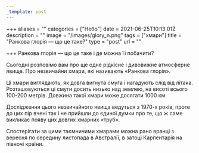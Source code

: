 ```yaml
---
_template: post
---
```





+++
aliases = ""
categories = ["Небо"]
date = 2021-06-25T10:13:01Z
description = ""
image = "/images/glory_n.png"
tags = ["хмари"]
title = "Ранкова глорія — що це таке?"
type = "post"
url = ""

+++
Ранкова глорія — що це таке і де можна її побачити?  
  
Сьогодні розповімо вам про ще одне рідкісне і дивовижне атмосферне явище. Про незвичайни хмари, які називають «Ранкова глорія».  
  
Ці хмари виглядають, як довга вигнута смуга і нагадують слід від літака. Розташовуються ці смуги досить низько над землею, на висоті всього 100-200 метрів. Довжина такої хмари може досягати 1000 км.  
  
Дослідження цього незвичайного явища ведуться з 1970-х рокiв, проте до цих пір вчені так і не прийшли до єдиної думки про те, що ж саме викликає появу цих довгих хмарних «труб».  
  
Спостерігати за цими таємничими хмарами можна рано вранці з вересня по середину листопада в Австралії, в затоці Карпентарія на півночі країни.
